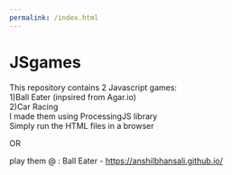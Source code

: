 ```yaml
---
permalink: /index.html
---
```


# JSgames
This repository contains 2 Javascript games:  
1)Ball Eater (inpsired from Agar.io)  
2)Car Racing  
I made them using ProcessingJS library  
Simply run the HTML files in a browser  

OR 

play them @ :
Ball Eater - https://anshilbhansali.github.io/

